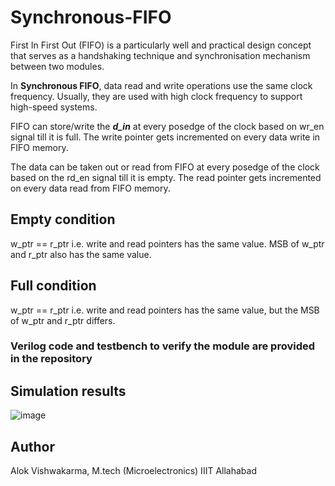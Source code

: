 # Synchronous-FIFO

First In First Out (FIFO) is a particularly well and practical design concept that serves as a handshaking technique and synchronisation mechanism between two modules.

In **Synchronous FIFO**, data read and write operations use the same clock frequency. Usually, they are used with high clock frequency to support high-speed systems.

FIFO can store/write the **_d_in_** at every posedge of the clock based on wr_en signal till it is full. The write pointer gets incremented on every data write in FIFO memory.

The data can be taken out or read from FIFO at every posedge of the clock based on the rd_en signal till it is empty. The read pointer gets incremented on every data read from FIFO memory.

## Empty condition
w_ptr == r_ptr i.e. write and read pointers has the same value. MSB of w_ptr and r_ptr also has the same value.

## Full condition
w_ptr == r_ptr i.e. write and read pointers has the same value, but the MSB of w_ptr and r_ptr differs.

### Verilog code and testbench to verify the module are provided in the repository

## Simulation results

![image](https://user-images.githubusercontent.com/51358180/230712510-508752fa-3727-4540-8e40-f7483d9606a5.png)

## Author
Alok Vishwakarma, 
M.tech (Microelectronics)
IIIT Allahabad
